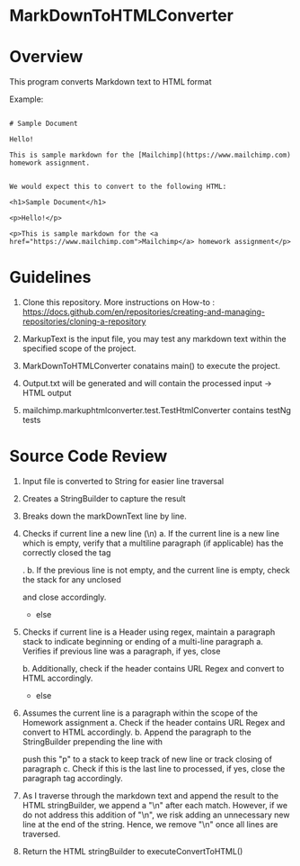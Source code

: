 # MarkDownToHTMLConverter

# Overview
This program converts Markdown text to HTML format

Example:

```

# Sample Document

Hello!

This is sample markdown for the [Mailchimp](https://www.mailchimp.com) homework assignment.


We would expect this to convert to the following HTML:

<h1>Sample Document</h1>

<p>Hello!</p>

<p>This is sample markdown for the <a href="https://www.mailchimp.com">Mailchimp</a> homework assignment</p>

```

# Guidelines

1. Clone this repository. More instructions on How-to : https://docs.github.com/en/repositories/creating-and-managing-repositories/cloning-a-repository

2. MarkupText is the input file, you may test any markdown text within the specified scope of the project.

3. MarkDownToHTMLConverter conatains  main() to execute the project.

4. Output.txt will be generated and will contain the processed input -> HTML output

5. mailchimp.markuphtmlconverter.test.TestHtmlConverter contains testNg tests

# Source Code Review

1. Input file is converted to String for easier line traversal

2. Creates a StringBuilder to capture the result

3. Breaks down the markDownText line by line.
     
4. Checks if current line a new line (\n)
     a. If the current line is a new line which is empty,
        verify that a multiline paragraph (if applicable) has the correctly closed the tag </p>.
     b. If the previous line is not empty, and the current line is empty,
        check the stack for any unclosed <p> and close accordingly.
     
     *   else
     
5. Checks if current line is a Header using regex, maintain a paragraph stack to indicate beginning or ending of a multi-line paragraph
        a. Verifies if previous line was a  paragraph, if yes, close </p>
        b. Additionally, check if the header contains URL Regex and convert to HTML accordingly.
     
     *   else
     
6. Assumes the current line is a paragraph within the scope of the Homework assignment 
        a. Check if the header contains URL Regex and convert  to HTML accordingly.
        b. Append the paragraph to the StringBuilder prepending the line with <p>
                push this "p" to a stack to keep track of new line or track closing of paragraph
        c. Check if this is the last line to processed, if yes, close the paragraph tag accordingly.
 
7. As I traverse through the markdown text and append the result to the HTML stringBuilder,
        we append a "\n" after each match. However, if we do not address this addition of "\n",
        we risk adding an unnecessary new line at the end of the string. Hence, we remove "\n" once all lines are traversed.

8. Return the HTML stringBuilder to  executeConvertToHTML()
